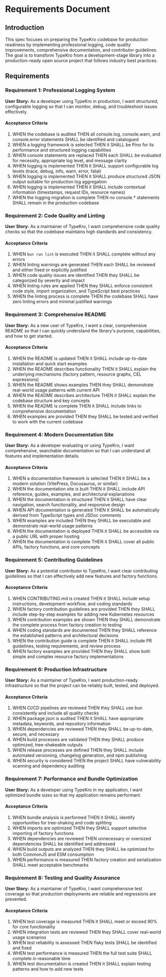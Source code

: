 # Requirements Document

## Introduction

This spec focuses on preparing the TypeKro codebase for production readiness by implementing professional logging, code quality improvements, comprehensive documentation, and contributor guidelines. The goal is to transform TypeKro from a development-stage library into a production-ready open source project that follows industry best practices.

## Requirements

### Requirement 1: Professional Logging System

**User Story:** As a developer using TypeKro in production, I want structured, configurable logging so that I can monitor, debug, and troubleshoot issues effectively.

#### Acceptance Criteria

1. WHEN the codebase is audited THEN all console.log, console.warn, and console.error statements SHALL be identified and catalogued
2. WHEN a logging framework is selected THEN it SHALL be Pino for its performance and structured logging capabilities
3. WHEN console statements are replaced THEN each SHALL be evaluated for necessity, appropriate log level, and message clarity
4. WHEN logging is implemented THEN it SHALL support configurable log levels (trace, debug, info, warn, error, fatal)
5. WHEN logging is implemented THEN it SHALL produce structured JSON output suitable for production log aggregation
6. WHEN logging is implemented THEN it SHALL include contextual information (timestamps, request IDs, resource names)
7. WHEN the logging migration is complete THEN no console.* statements SHALL remain in the production codebase

### Requirement 2: Code Quality and Linting

**User Story:** As a maintainer of TypeKro, I want comprehensive code quality checks so that the codebase maintains high standards and consistency.

#### Acceptance Criteria

1. WHEN `bun run lint` is executed THEN it SHALL complete without any errors
2. WHEN linting warnings are generated THEN each SHALL be reviewed and either fixed or explicitly justified
3. WHEN code quality issues are identified THEN they SHALL be categorized by severity and impact
4. WHEN linting rules are applied THEN they SHALL enforce consistent code style, import organization, and TypeScript best practices
5. WHEN the linting process is complete THEN the codebase SHALL have zero linting errors and minimal justified warnings

### Requirement 3: Comprehensive README

**User Story:** As a new user of TypeKro, I want a clear, comprehensive README so that I can quickly understand the library's purpose, capabilities, and how to get started.

#### Acceptance Criteria

1. WHEN the README is updated THEN it SHALL include up-to-date installation and quick start examples
2. WHEN the README describes functionality THEN it SHALL explain the underlying mechanisms (factory pattern, resource graphs, CEL expressions)
3. WHEN the README shows examples THEN they SHALL demonstrate real-world usage patterns with current API
4. WHEN the README describes architecture THEN it SHALL explain the codebase structure and key concepts
5. WHEN the README is complete THEN it SHALL include links to comprehensive documentation
6. WHEN examples are provided THEN they SHALL be tested and verified to work with the current codebase

### Requirement 4: Modern Documentation Site

**User Story:** As a developer evaluating or using TypeKro, I want comprehensive, searchable documentation so that I can understand all features and implementation details.

#### Acceptance Criteria

1. WHEN a documentation framework is selected THEN it SHALL be a modern solution (VitePress, Docusaurus, or similar)
2. WHEN the documentation site is built THEN it SHALL include API reference, guides, examples, and architectural explanations
3. WHEN the documentation is structured THEN it SHALL have clear navigation, search functionality, and responsive design
4. WHEN API documentation is generated THEN it SHALL be automatically derived from TypeScript types and JSDoc comments
5. WHEN examples are included THEN they SHALL be executable and demonstrate real-world usage patterns
6. WHEN the documentation is deployed THEN it SHALL be accessible via a public URL with proper hosting
7. WHEN the documentation is complete THEN it SHALL cover all public APIs, factory functions, and core concepts

### Requirement 5: Contributing Guidelines

**User Story:** As a potential contributor to TypeKro, I want clear contributing guidelines so that I can effectively add new features and factory functions.

#### Acceptance Criteria

1. WHEN CONTRIBUTING.md is created THEN it SHALL include setup instructions, development workflow, and coding standards
2. WHEN factory contribution guidelines are provided THEN they SHALL include step-by-step examples for adding new Kubernetes resources
3. WHEN contribution examples are shown THEN they SHALL demonstrate the complete process from factory creation to testing
4. WHEN coding standards are documented THEN they SHALL reference the established patterns and architectural decisions
5. WHEN the contribution guide is complete THEN it SHALL include PR guidelines, testing requirements, and review process
6. WHEN factory examples are provided THEN they SHALL show both simple and complex resource factory implementations

### Requirement 6: Production Infrastructure

**User Story:** As a maintainer of TypeKro, I want production-ready infrastructure so that the project can be reliably built, tested, and deployed.

#### Acceptance Criteria

1. WHEN CI/CD pipelines are reviewed THEN they SHALL use bun consistently and include all quality checks
2. WHEN package.json is audited THEN it SHALL have appropriate metadata, keywords, and repository information
3. WHEN dependencies are reviewed THEN they SHALL be up-to-date, secure, and necessary
4. WHEN build processes are validated THEN they SHALL produce optimized, tree-shakeable outputs
5. WHEN release processes are defined THEN they SHALL include automated versioning, changelog generation, and npm publishing
6. WHEN security is considered THEN the project SHALL have vulnerability scanning and dependency auditing

### Requirement 7: Performance and Bundle Optimization

**User Story:** As a developer using TypeKro in my application, I want optimized bundle sizes so that my application remains performant.

#### Acceptance Criteria

1. WHEN bundle analysis is performed THEN it SHALL identify opportunities for tree-shaking and code splitting
2. WHEN imports are optimized THEN they SHALL support selective importing of factory functions
3. WHEN dependencies are reviewed THEN unnecessary or oversized dependencies SHALL be identified and addressed
4. WHEN build outputs are analyzed THEN they SHALL be optimized for both CommonJS and ESM consumption
5. WHEN performance is measured THEN factory creation and serialization SHALL meet acceptable benchmarks

### Requirement 8: Testing and Quality Assurance

**User Story:** As a maintainer of TypeKro, I want comprehensive test coverage so that production deployments are reliable and regressions are prevented.

#### Acceptance Criteria

1. WHEN test coverage is measured THEN it SHALL meet or exceed 90% for core functionality
2. WHEN integration tests are reviewed THEN they SHALL cover real-world usage scenarios
3. WHEN test reliability is assessed THEN flaky tests SHALL be identified and fixed
4. WHEN test performance is measured THEN the full test suite SHALL complete in reasonable time
5. WHEN test documentation is created THEN it SHALL explain testing patterns and how to add new tests